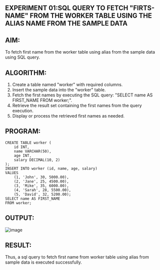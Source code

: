 ## EXPERIMENT 01:SQL QUERY TO FETCH "FIRTS-NAME" FROM THE WORKER TABLE USING THE ALIAS NAME FROM THE SAMPLE DATA
## AIM:
To fetch first name from the worker table using alias from the sample data using SQL query.

## ALGORITHM:
1. Create a table named "worker" with required columns.
2. Insert the sample data into the "worker" table.
3. Fetch the first names by executing the SQL query: "SELECT name AS FIRST_NAME FROM worker;".
4. Retrieve the result set containing the first names from the query execution.
5. Display or process the retrieved first names as needed.
 ## PROGRAM:
``` 
CREATE TABLE worker (
    id INT,
    name VARCHAR(50),
    age INT,
    salary DECIMAL(10, 2)
);
INSERT INTO worker (id, name, age, salary)
VALUES
    (1, 'John', 30, 5000.00),
    (2, 'Jane', 25, 4500.00),
    (3, 'Mike', 35, 6000.00),
    (4, 'Sarah', 28, 5500.00),
    (5, 'David', 32, 5200.00);
SELECT name AS FIRST_NAME
FROM worker;
```
## OUTPUT:
![image](https://github.com/Evangelin-Ruth/FETCH-FIRTS-NAME-/assets/94219798/9ffa1063-dc6a-47da-a32f-a049b76a5096)
## RESULT:
Thus, a sql query to fetch first name from worker table using alias from sample data is executed successfully.

